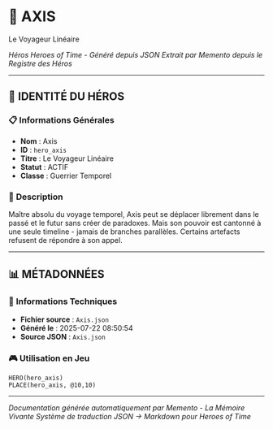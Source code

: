 # 🏹 **AXIS**
Le Voyageur Linéaire

*Héros Heroes of Time - Généré depuis JSON*
*Extrait par Memento depuis le Registre des Héros*

---

## 🎯 **IDENTITÉ DU HÉROS**

### 📋 **Informations Générales**
- **Nom** : Axis
- **ID** : `hero_axis`
- **Titre** : Le Voyageur Linéaire
- **Statut** : ACTIF
- **Classe** : Guerrier Temporel

### 📖 **Description**
Maître absolu du voyage temporel, Axis peut se déplacer librement dans le passé et le futur sans créer de paradoxes. Mais son pouvoir est cantonné à une seule timeline - jamais de branches parallèles. Certains artefacts refusent de répondre à son appel.


---

## 📊 **MÉTADONNÉES**

### 🔧 **Informations Techniques**
- **Fichier source** : `Axis.json`
- **Généré le** : 2025-07-22 08:50:54
- **Source JSON** : `Axis.json`

### 🎮 **Utilisation en Jeu**
```hots
HERO(hero_axis)
PLACE(hero_axis, @10,10)
```

---

*Documentation générée automatiquement par Memento - La Mémoire Vivante*
*Système de traduction JSON → Markdown pour Heroes of Time*
